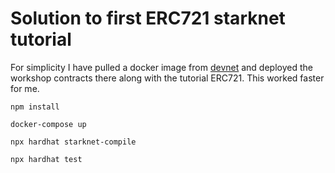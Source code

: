 # Solution to first ERC721 starknet tutorial

For simplicity I have pulled a docker image from [devnet](https://github.com/Shard-Labs/starknet-devnet) and deployed the workshop contracts there along with the tutorial ERC721. This worked faster for me.

```
npm install 
```
```
docker-compose up 
```

```
npx hardhat starknet-compile
```

```
npx hardhat test
```
